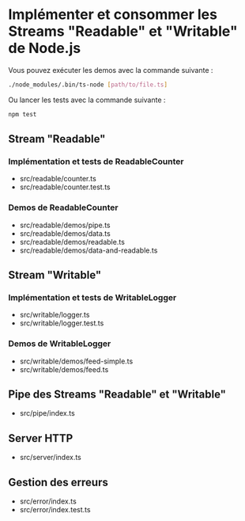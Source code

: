 # Implémenter et consommer les Streams "Readable" et "Writable" de Node.js

Vous pouvez exécuter les demos avec la commande suivante :

```bash
./node_modules/.bin/ts-node [path/to/file.ts]
```

Ou lancer les tests avec la commande suivante :

```bash
npm test
```

## Stream "Readable"

### Implémentation et tests de ReadableCounter

- src/readable/counter.ts
- src/readable/counter.test.ts

### Demos de ReadableCounter

- src/readable/demos/pipe.ts
- src/readable/demos/data.ts
- src/readable/demos/readable.ts
- src/readable/demos/data-and-readable.ts

## Stream "Writable"

### Implémentation et tests de WritableLogger

- src/writable/logger.ts
- src/writable/logger.test.ts

### Demos de WritableLogger

- src/writable/demos/feed-simple.ts
- src/writable/demos/feed.ts

## Pipe des Streams "Readable" et "Writable"

- src/pipe/index.ts

## Server HTTP

- src/server/index.ts

## Gestion des erreurs

- src/error/index.ts
- src/error/index.test.ts

